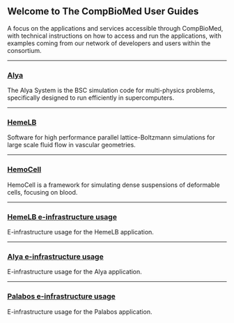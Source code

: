## Welcome to The CompBioMed User Guides

A focus on the applications and services accessible through CompBioMed, with technical instructions on how to access and run the applications, with examples coming from our network of developers and users within the consortium.

---

### [Alya](./applications/Alya/Alya.md)
The Alya System is the BSC simulation code for multi-physics problems, specifically designed to run efficiently in supercomputers. 

---

### [HemeLB](./applications/HemeLB/HemeLB.md)
Software for high performance parallel lattice-Boltzmann simulations for large scale fluid flow in vascular geometries.

---

### [HemoCell](./applications/HemoCell/HemoCell.md)
HemoCell is a framework for simulating dense suspensions of deformable cells, focusing on blood. 

---

### [HemeLB e-infrastructure usage](./applications/HemeLB/HemeLB_einf.md)
E-infrastructure usage for the HemeLB application.

---

### [Alya e-infrastructure usage](./applications/Alya/Alya_einf.md)
E-infrastructure usage for the Alya application.

---

### [Palabos e-infrastructure usage](./applications/Palabos/Palabos_einf.md)
E-infrastructure usage for the Palabos application.
